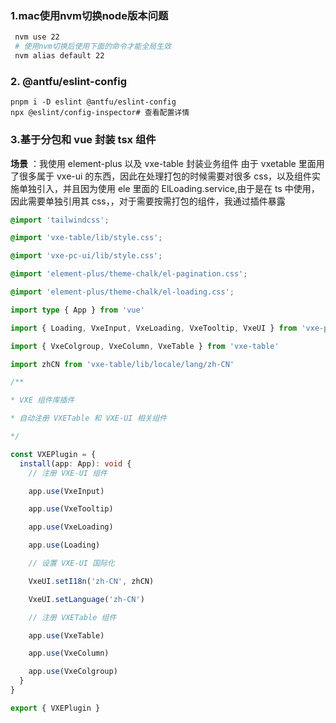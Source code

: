 ### 1.mac使用nvm切换node版本问题

```bash
 nvm use 22
 # 使用nvm切换后使用下面的命令才能全局生效
 nvm alias default 22
```

### 2. @antfu/eslint-config

```
pnpm i -D eslint @antfu/eslint-config
npx @eslint/config-inspector# 查看配置详情
```

### 3.基于分包和 vue 封装 tsx 组件

**场景** ：我使用 element-plus 以及 vxe-table 封装业务组件
由于 vxetable 里面用了很多属于 vxe-ui 的东西，因此在处理打包的时候需要对很多 css，以及组件实施单独引入，并且因为使用 ele 里面的 ElLoading.service,由于是在 ts 中使用，因此需要单独引用其 css，，对于需要按需打包的组件，我通过插件暴露

```css
@import 'tailwindcss';

@import 'vxe-table/lib/style.css';

@import 'vxe-pc-ui/lib/style.css';

@import 'element-plus/theme-chalk/el-pagination.css';

@import 'element-plus/theme-chalk/el-loading.css';
```

```ts
import type { App } from 'vue'

import { Loading, VxeInput, VxeLoading, VxeTooltip, VxeUI } from 'vxe-pc-ui'

import { VxeColgroup, VxeColumn, VxeTable } from 'vxe-table'

import zhCN from 'vxe-table/lib/locale/lang/zh-CN'

/**

* VXE 组件库插件

* 自动注册 VXETable 和 VXE-UI 相关组件

*/

const VXEPlugin = {
  install(app: App): void {
    // 注册 VXE-UI 组件

    app.use(VxeInput)

    app.use(VxeTooltip)

    app.use(VxeLoading)

    app.use(Loading)

    // 设置 VXE-UI 国际化

    VxeUI.setI18n('zh-CN', zhCN)

    VxeUI.setLanguage('zh-CN')

    // 注册 VXETable 组件

    app.use(VxeTable)

    app.use(VxeColumn)

    app.use(VxeColgroup)
  }
}

export { VXEPlugin }
```
